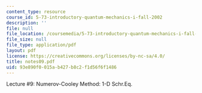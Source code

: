 ```yaml
---
content_type: resource
course_id: 5-73-introductory-quantum-mechanics-i-fall-2002
description: ''
file: null
file_location: /coursemedia/5-73-introductory-quantum-mechanics-i-fall-2002/93e890f0015ab427b8c2f1d56f6f1486_notes09.pdf
file_size: null
file_type: application/pdf
layout: pdf
license: https://creativecommons.org/licenses/by-nc-sa/4.0/
title: notes09.pdf
uid: 93e890f0-015a-b427-b8c2-f1d56f6f1486
---
```

Lecture #9: Numerov-Cooley Method: 1-D Schr.Eq.